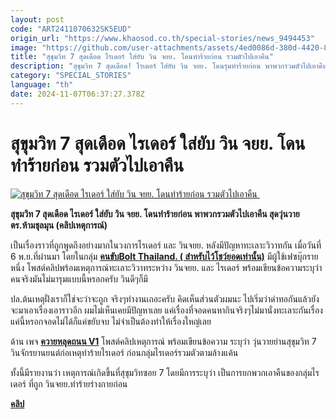 ```yaml
---
layout: post
code: "ART2411070632SK5EUD"
origin_url: "https://www.khaosod.co.th/special-stories/news_9494453"
image: "https://github.com/user-attachments/assets/4ed0086d-380d-4420-819f-e43994c2e643"
title: "สุขุมวิท 7 สุดเดือด ไรเดอร์ ใส่ยับ วิน จยย. โดนทำร้ายก่อน รวมตัวไปเอาคืน"
description: "สุขุมวิท 7 สุดเดือด! ไรเดอร์ ใส่ยับ วิน จยย. โดนรุมทำร้ายก่อน พาพวกรวมตัวไปเอาคืน สุดวุ่นวาย ตร.ห้ามชุลมุน (คลิปเหตุการณ์)"
category: "SPECIAL_STORIES"
language: "th"
date: 2024-11-07T06:37:27.378Z
---
```


# สุขุมวิท 7 สุดเดือด ไรเดอร์ ใส่ยับ วิน จยย. โดนทำร้ายก่อน รวมตัวไปเอาคืน

[![สุขุมวิท 7 สุดเดือด ไรเดอร์ ใส่ยับ วิน จยย. โดนทำร้ายก่อน รวมตัวไปเอาคืน ](https://www.khaosod.co.th/wpapp/uploads/2024/11/rider.jpg "สุขุมวิท 7 สุดเดือด ไรเดอร์ ใส่ยับ วิน จยย. โดนทำร้ายก่อน รวมตัวไปเอาคืน ")](https://www.khaosod.co.th/wpapp/uploads/2024/11/rider.jpg)

**สุขุมวิท 7 สุดเดือด ไรเดอร์ ใส่ยับ วิน จยย. โดนทำร้ายก่อน พาพวกรวมตัวไปเอาคืน สุดวุ่นวาย ตร.ห้ามชุลมุน (คลิปเหตุการณ์)**

เป็นเรื่องราวที่ถูกพูดถึงอย่างมากในวงการไรเดอร์ และ วินจยย. หลังมีปัญหาทะเลาะวิวาทกัน เมื่อวันที่ 6 พ.ย.ที่ผ่านมา โดยในกลุ่ม **[คนขับBolt Thailand. ( สำหรับไว้โชว์ยอดเท่านั้น)](https://www.facebook.com/groups/1423643051815217/)** มีผู้ใช้เฟซบุ๊กรายหนึ่ง โพสต์คลิปพร้อมเหตุการณ์ทะเลาะวิวาทระหว่าง วินจยย. และ ไรเดอร์ พร้อมเขียนข้อความระบุว่า คนจริงมันไม่มารุมแบบนี้หรอกครับ วินดีๆก็มี

ปล.ต้นเหตุฝั่งเราก็ใช่จะว่าจะถูก จริงๆทำงานเถอะครับ คิดเห็นส่วนตัวผมนะ ไปเริ่มว่าด่าทอกันแล้วยังจะมาเอาเรื่องเอาราวอีก ผมไม่เห็นเคยมีปัญหาเลย แค่เรื่องที่จอดคนหากินจริงๆไม่มานั่งทะเลาะกันเรื่องแค่นี้หรอกจอดไม่ได้ก็แค่ขยับจบ ไม่จำเป็นต้องทำให้เรื่องใหญ่เลย

ด้าน เพจ [**ควายหลุดถนน V1**](https://www.facebook.com/KwaiOnBoard?__tn__=-UC-R) โพสต์คลิปเหตุการณ์ พร้อมเขียนข้อความ ระบุว่า วุ่นวายย่านสุขุมวิท 7 วินจักรยานยนต์ก่อเหตุทำร้ายไรเดอร์ ก่อนกลุ่มไรเดอร์รวมตัวตามล้างแค้น

ทั้งนี้มีรายงานว่า เหตุการณ์เกิดขึ้นที่สุขุมวิทซอย 7 โดยมีการระบุว่า เป็นการยกพวกเอาคืนของกลุ่มไรเดอร์ ที่ถูก วินจยย.ทำร้ายร่างกายก่อน

**[คลิป](https://www.facebook.com/KwaiOnBoard/videos/2134821446919686)**